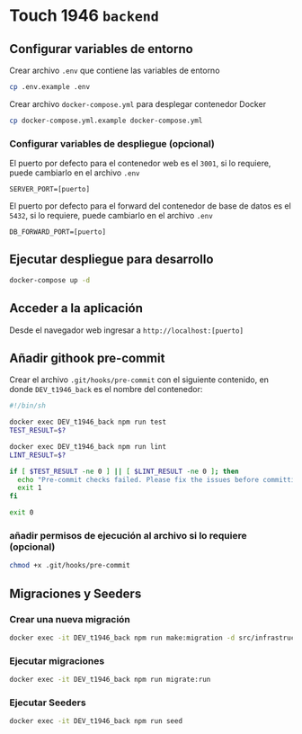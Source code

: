 # Touch 1946 `backend`

## Configurar variables de entorno

Crear archivo `.env` que contiene las variables de entorno

```bash
cp .env.example .env
```

Crear archivo `docker-compose.yml` para desplegar contenedor Docker

```bash
cp docker-compose.yml.example docker-compose.yml
```

### Configurar variables de despliegue (opcional)

El puerto por defecto para el contenedor web es el `3001`, si lo requiere, puede cambiarlo en el archivo `.env`

```
SERVER_PORT=[puerto]
```

El puerto por defecto para el forward del contenedor de base de datos es el `5432`, si lo requiere, puede cambiarlo en el archivo `.env`

```
DB_FORWARD_PORT=[puerto]
```

## Ejecutar despliegue para desarrollo

```bash
docker-compose up -d
```

## Acceder a la aplicación

Desde el navegador web ingresar a `http://localhost:[puerto]`

## Añadir githook pre-commit

Crear el archivo `.git/hooks/pre-commit` con el siguiente contenido, en donde `DEV_t1946_back` es el nombre del contenedor:

```bash
#!/bin/sh

docker exec DEV_t1946_back npm run test
TEST_RESULT=$?

docker exec DEV_t1946_back npm run lint
LINT_RESULT=$?

if [ $TEST_RESULT -ne 0 ] || [ $LINT_RESULT -ne 0 ]; then
  echo "Pre-commit checks failed. Please fix the issues before committing."
  exit 1
fi

exit 0
```

### añadir permisos de ejecución al archivo si lo requiere (opcional)

```bash
chmod +x .git/hooks/pre-commit
```

## Migraciones y Seeders

### Crear una nueva migración

```bash
docker exec -it DEV_t1946_back npm run make:migration -d src/infrastructure/database/migrations/Store
```

### Ejecutar migraciones

```bash
docker exec -it DEV_t1946_back npm run migrate:run
```

### Ejecutar Seeders

```bash
docker exec -it DEV_t1946_back npm run seed
```

